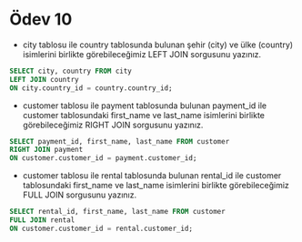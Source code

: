 # Ödev 10

* city tablosu ile country tablosunda bulunan şehir (city) ve ülke (country) isimlerini birlikte görebileceğimiz LEFT JOIN sorgusunu yazınız.

```sql
SELECT city, country FROM city
LEFT JOIN country
ON city.country_id = country.country_id;
```

* customer tablosu ile payment tablosunda bulunan payment_id ile customer tablosundaki first_name ve last_name isimlerini birlikte görebileceğimiz RIGHT JOIN sorgusunu yazınız.

```sql
SELECT payment_id, first_name, last_name FROM customer
RIGHT JOIN payment
ON customer.customer_id = payment.customer_id;
```

* customer tablosu ile rental tablosunda bulunan rental_id ile customer tablosundaki first_name ve last_name isimlerini birlikte görebileceğimiz FULL JOIN sorgusunu yazınız.

```sql
SELECT rental_id, first_name, last_name FROM customer
FULL JOIN rental 
ON customer.customer_id = rental.customer_id;
```